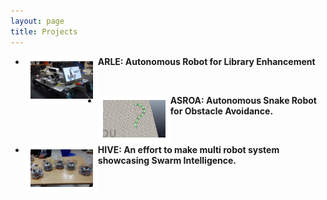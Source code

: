 ```yaml
---
layout: page
title: Projects
---
```


<ul class="posts">
	<li>
		<a href="{{ site.baseurl }}{% post_url 2019-10-12-arle %}" style="text-decoration:none;">
		<img src="../assets/img/4i_project_thumb.png" alt="ARLE" style="float:left;width:100px;height:60px;border-color: white" border="8">
			<p>
				<b>
				ARLE: Autonomous Robot for Library Enhancement
				</b>
			</p>
		</a>
	</li>
	<br/>
	<li>
		<a href="{{ site.baseurl }}{% post_url 2018-08-05-asroa %}" style="text-decoration:none;">
		<img src="../assets/img/asroa-1.png" alt="SnakeRobot" style="float:left;width:100px;height:60px;border-color: white" border="8">
			<p>
				<b>
				ASROA: Autonomous Snake Robot for Obstacle Avoidance.
				</b>
			</p>
		</a>
	</li>	
	<br/>
  <li>
		<a href="{{ site.baseurl }}{% post_url 2018-08-05-hive %}" style="text-decoration:none;">
		<img src="../assets/img/hive-1.jpg" alt="HIVE" style="float:left;width:100px;height:60px;border-color: white" border="8">
			<p>
				<b>
				HIVE: An effort to make multi robot system showcasing Swarm Intelligence.
				</b>
			</p>
		</a>
	</li>
</ul>
